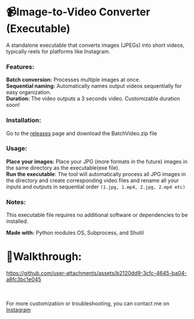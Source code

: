 <h1>📹Image-to-Video Converter (Executable)</h1>
A standalone executable that converts images (JPEGs) into short videos, typically reels for platforms like Instagram.

<h3>Features:</h3>

**Batch conversion:** Processes multiple images at once. <br>
**Sequential naming:** Automatically names output videos sequentially for easy organization. <br>
**Duration:** The video outputs a 3 seconds video. Customizable duration soon! <br>

<h3>Installation:</h3>

Go to the <a href = "https://github.com/the-red-dk/ImageToReel/releases/tag/executable">releases</a> page and download the BatchVideo.zip file

<h3>Usage:</h3>

**Place your images:** Place your JPG (more formats in the future) images in the same directory as the executable(exe file).<br>
**Run the executable**: The tool will automatically process all JPG images in the directory and create corresponding video files and rename all your inputs and outputs in sequential order 
```(1.jpg, 1.mp4, 2.jpg, 2.mp4 etc)```

<h3>Notes:</h3> 
This executable file requires no additional software or dependencies to be installed.
<br>

**Made with:** 
Python modules OS, Subprocess, and Shutil


<h1>🎦Walkthrough: </h1>

https://github.com/user-attachments/assets/b2120dd9-3cfc-4645-ba04-a8fc3bc1e045


<br><br>
For more customization or troubleshooting, you can contact me on <a href = "https://www.instagram.com/the_red_dk">Instagram</a>  
